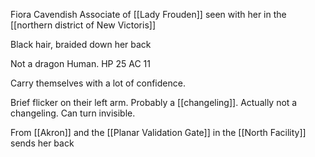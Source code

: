 Fiora Cavendish
Associate of [[Lady Frouden]] seen with her in the [[northern district of New Victoris]]

Black hair, braided down her back

Not a dragon
Human.
HP 25
AC 11 

Carry themselves with a lot of confidence.

Brief flicker on their left arm. Probably a [[changeling]]. Actually not a changeling. Can turn invisible.

From [[Akron]] and the [[Planar Validation Gate]] in the [[North Facility]] sends her back